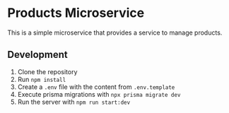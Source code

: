 # Products Microservice

This is a simple microservice that provides a service to manage products.

## Development

1. Clone the repository
2. Run `npm install`
3. Create a `.env` file with the content from `.env.template`
4. Execute prisma migrations with `npx prisma migrate dev`
5. Run the server with `npm run start:dev`